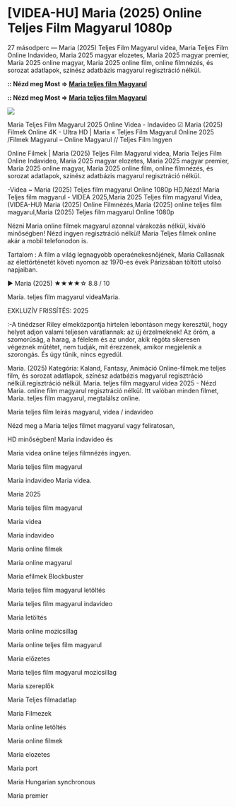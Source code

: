 # [VIDEA-HU] Maria (2025) Online Teljes Film Magyarul 1080p

27 másodperc — Maria (2025) Teljes Film Magyarul videa, Maria Teljes Film Online Indavideo, Maria 2025 magyar elozetes, Maria 2025 magyar premier, Maria 2025 online magyar, Maria 2025 online film, online filmnézés, és sorozat adatlapok, színész adatbázis magyarul regisztráció nélkül.

**:: Nézd meg Most => [Maria teljes film Magyarul](https://t.co/0nerltLfl8)**

**:: Nézd meg Most => [Maria teljes film Magyarul](https://t.co/0nerltLfl8)**

<p dir="auto"><a href="https://t.co/0nerltLfl8" title="GITHUB" rel="nofollow"><img src="https://i.imgur.com/jhNGoEt.gif" style="max-width: 100%;"></a></p>

Maria Teljes Film Magyarul 2025 Online Videa - Indavideo ☑ Maria (2025) Filmek Online 4K - Ultra HD | Maria « Teljes Film Magyarul Online 2025 /Filmek Magyarul – Online Magyarul // Teljes Film Ingyen

Online Filmek | Maria (2025) Teljes Film Magyarul videa, Maria Teljes Film Online Indavideo, Maria 2025 magyar elozetes, Maria 2025 magyar premier, Maria 2025 online magyar, Maria 2025 online film, online filmnézés, és sorozat adatlapok, színész adatbázis magyarul regisztráció nélkül.

-Videa ~ Maria (2025) Teljes film magyarul Online 1080p HD,Nézd! Maria Teljes film magyarul - VIDEA 2025,Maria 2025 Teljes film magyarul Videa,(VIDEA-HU) Maria (2025) Online Filmnézés,Maria (2025) online teljes film magyarul,Maria (2025) Teljes film magyarul Online 1080p

Nézni Maria online filmek magyarul azonnal várakozás nélkül, kiváló minőségben! Nézd ingyen regisztráció nélkül! Maria Teljes filmek online akár a mobil telefonodon is.

Tartalom : A film a világ legnagyobb operaénekesnőjének, Maria Callasnak az élettörténetét követi nyomon az 1970-es évek Párizsában töltött utolsó napjaiban.

▶️ Maria (2025) ★★★★☆ 8.8 / 10

Maria. teljes film magyarul videaMaria.

EXKLUZÍV FRISSÍTÉS: 2025

:-A tinédzser Riley elmeközpontja hirtelen lebontáson megy keresztül, hogy helyet adjon valami teljesen váratlannak: az új érzelmeknek! Az öröm, a szomorúság, a harag, a félelem és az undor, akik régóta sikeresen végeznek műtétet, nem tudják, mit érezzenek, amikor megjelenik a szorongás. És úgy tűnik, nincs egyedül.

Maria. (2025) Kategória: Kaland, Fantasy, Animáció Online-filmek.me teljes film, és sorozat adatlapok, színész adatbázis magyarul regisztráció nélkül.regisztráció nélkül. Maria. teljes film magyarul videa 2025 - Nézd Maria. online film magyarul regisztráció nélkül. Itt valóban minden filmet, Maria. teljes film magyarul, megtalálsz online.

Maria teljes film leírás magyarul, videa / indavideo

Nézd meg a Maria teljes filmet magyarul vagy feliratosan, 

HD minőségben! Maria indavideo és 

Maria videa online teljes filmnézés ingyen. 

Maria teljes film magyarul 

Maria indavideo Maria videa.

Maria 2025

Maria teljes film magyarul

Maria videa

Maria indavideo

Maria online filmek

Maria online magyarul

Maria efilmek Blockbuster

Maria teljes film magyarul letöltés

Maria teljes film magyarul indavideo

Maria letöltés

Maria online mozicsillag

Maria online teljes film magyarul

Maria előzetes

Maria teljes film magyarul mozicsillag

Maria szereplők

Maria Teljes filmadatlap

Maria Filmezek

Maria online letöltés

Maria online filmek

Maria elozetes

Maria port

Maria Hungarian synchronous

Maria premier
